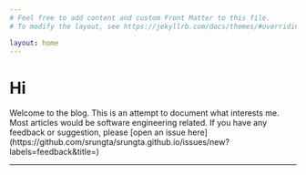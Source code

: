 ```yaml
---
# Feel free to add content and custom Front Matter to this file.
# To modify the layout, see https://jekyllrb.com/docs/themes/#overriding-theme-defaults

layout: home
---
```

<h1>Hi</h1>
Welcome to the blog. This is an attempt to document what interests me. Most articles would be software engineering related.
If you have any feedback or suggestion, please [open an issue here](https://github.com/srungta/srungta.github.io/issues/new?labels=feedback&title=)

<hr class="p-hr" />